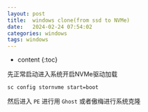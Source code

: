 ```yaml
---
layout: post
title:  windows clone(from ssd to NVMe)
date:   2024-02-24 07:54:02
categories: windows
tags: windows
---
```


* content
{:toc}

先正常启动进入系统开启NVMe驱动加载

``sc config stornvme start=boot``

然后进入 ``PE`` 进行用 ``Ghost`` 或者傲梅进行系统克隆